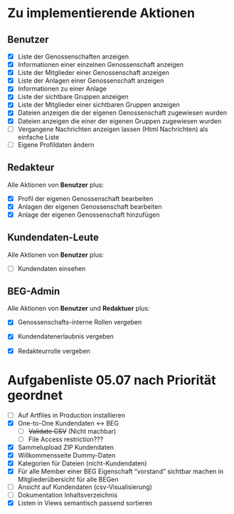 # Zu implementierende Aktionen

## Benutzer

- [x] Liste der Genossenschaften anzeigen
- [x] Informationen einer einzelnen Genossenschaft anzeigen
- [x] Liste der Mitglieder einer Genossenschaft anzeigen
- [x] Liste der Anlagen einer Genossenschaft anzeigen
- [x] Informationen zu einer Anlage
- [x] Liste der sichtbare Gruppen anzeigen
- [x] Liste der Mitglieder einer sichtbaren Gruppen anzeigen
- [x] Dateien anzeigen die der eigenen Genossenschaft zugewiesen wurden
- [x] Dateien anzeigen die einer der eigenen Gruppen zugewiesen wurden
- [ ] Vergangene Nachrichten anzeigen lassen (Html Nachrichten) als einfache Liste
- [ ] Eigene Profildaten ändern

## Redakteur

Alle Aktionen von **Benutzer** plus:

- [x] Profil der eigenen Genossenschaft bearbeiten
- [x] Anlagen der eigenen Genossenschaft bearbeiten
- [x] Anlage der eigenen Genossenschaft hinzufügen

## Kundendaten-Leute

Alle Aktionen von **Benutzer** plus:

- [ ] Kundendaten einsehen

## BEG-Admin

Alle Aktionen von **Benutzer** und **Redaktuer** plus:

- [x] Genossenschafts-interne Rollen vergeben
- [x] Kundendatenerlaubnis vergeben
- [x] Redakteurrolle vergeben


# Aufgabenliste 05.07 nach Priorität geordnet
- [ ] Auf Artfiles in Production installieren
- [x] One-to-One Kundendaten <-> BEG
    - [ ] ~~Validate CSV~~ (Nicht machbar)
    - [ ] File Access restriction???
- [x] Sammelupload ZIP Kundendaten
- [x] Willkommensseite Dummy-Daten
- [x] Kategorien für Dateien (nicht-Kundendaten)
- [x] Für alle Member einer BEG Eigenschaft “vorstand” sichtbar machen in Mitgliederübersicht für alle BEGen
- [ ] Ansicht auf Kundendaten (csv-Visualisierung)
- [ ] Dokumentation Inhaltsverzeichnis
- [x] Listen in Views semantisch passend sortieren
